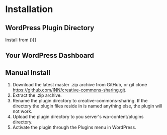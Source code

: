 # Installation

## WordPress Plugin Directory

Install from ()[]

## Your WordPress Dashboard

## Manual Install

1. Download the latest master .zip archive from GitHub, or git clone https://github.com/INN/creative-commons-sharing.git.
2. Extract the .zip archive.
3. Rename the plugin directory to creative-commons-sharing. If the directory the plugin files reside in is named anything else, the plugin will not work.
4. Upload the plugin directory to you server's wp-content/plugins directory.
5. Activate the plugin through the Plugins menu in WordPress.